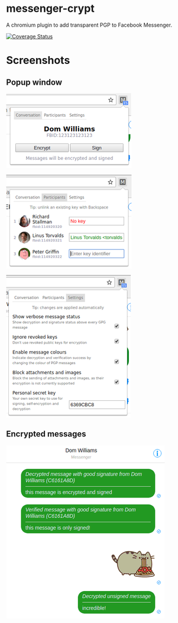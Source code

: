 # messenger-crypt
A chromium plugin to add transparent PGP to Facebook Messenger.

[![Coverage Status](https://coveralls.io/repos/github/DomWilliams0/messenger-crypt/badge.svg?branch=master)](https://coveralls.io/github/DomWilliams0/messenger-crypt?branch=master)

# Screenshots

## Popup window
![Conversation](screenshots/conversation.png)

![Participants](screenshots/participants.png)

![Settings](screenshots/settings.png)

## Encrypted messages

![Messages](screenshots/messages.png)
